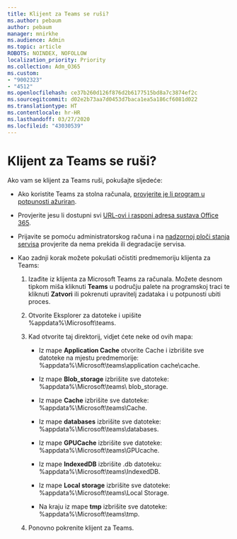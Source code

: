 ```yaml
---
title: Klijent za Teams se ruši?
ms.author: pebaum
author: pebaum
manager: mnirkhe
ms.audience: Admin
ms.topic: article
ROBOTS: NOINDEX, NOFOLLOW
localization_priority: Priority
ms.collection: Adm_O365
ms.custom:
- "9002323"
- "4512"
ms.openlocfilehash: ce37b260d126f876d2b6177515bd8a7c3874ef2c
ms.sourcegitcommit: d02e2b73aa7d0453d7baca1ea5a186cf6081d022
ms.translationtype: HT
ms.contentlocale: hr-HR
ms.lasthandoff: 03/27/2020
ms.locfileid: "43030539"
---
```

# <a name="teams-client-crashing"></a>Klijent za Teams se ruši?

Ako vam se klijent za Teams ruši, pokušajte sljedeće:

- Ako koristite Teams za stolna računala, [provjerite je li program u potpunosti ažuriran](https://support.office.com/article/Update-Microsoft-Teams-535a8e4b-45f0-4f6c-8b3d-91bca7a51db1).

- Provjerite jesu li dostupni svi [URL-ovi i rasponi adresa sustava Office 365](https://docs.microsoft.com/microsoftteams/connectivity-issues).

- Prijavite se pomoću administratorskog računa i na [nadzornoj ploči stanja servisa](https://docs.microsoft.com/office365/enterprise/view-service-health) provjerite da nema prekida ili degradacije servisa.

 - Kao zadnji korak možete pokušati očistiti predmemoriju klijenta za Teams:

    1.  Izađite iz klijenta za Microsoft Teams za računala. Možete desnom tipkom miša kliknuti **Teams** u području palete na programskoj traci te kliknuti **Zatvori** ili pokrenuti upravitelj zadataka i u potpunosti ubiti proces.

    2.  Otvorite Eksplorer za datoteke i upišite %appdata%\Microsoft\teams.

    3.  Kad otvorite taj direktorij, vidjet ćete neke od ovih mapa:

         - Iz mape **Application Cache** otvorite Cache i izbrišite sve datoteke na mjestu  predmemorije: %appdata%\Microsoft\teams\application cache\cache.

        - Iz mape **Blob_storage** izbrišite sve datoteke: %appdata%\Microsoft\teams\ blob_storage.

        - Iz mape **Cache** izbrišite sve datoteke: %appdata%\Microsoft\teams\Cache.

        - Iz mape **databases** izbrišite sve datoteke: %appdata%\Microsoft\teams\databases.

        - Iz mape **GPUCache** izbrišite sve datoteke: %appdata%\Microsoft\teams\GPUcache.

        - Iz mape **IndexedDB** izbrišite .db datoteku: %appdata%\Microsoft\teams\IndexedDB.

        - Iz mape **Local storage** izbrišite sve datoteke: %appdata%\Microsoft\teams\Local Storage.

        - Na kraju iz mape **tmp** izbrišite sve datoteke: %appdata%\Microsoft\teams\tmp.

    4. Ponovno pokrenite klijent za Teams.
